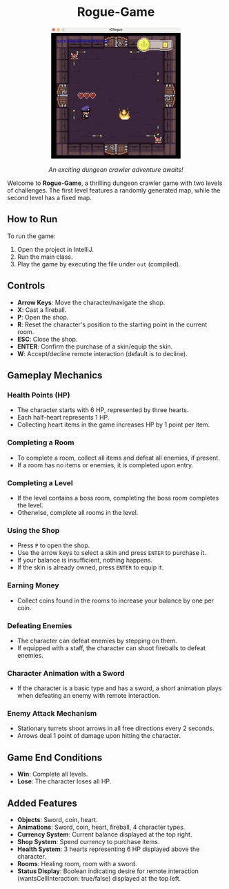 <h1 align="center">Rogue-Game </h1>

<p align="center">
  <img src="cover.png" alt="Cover Image" width="300"/>
</p>
<p align="center"><i>An exciting dungeon crawler adventure awaits!</i></p>

Welcome to **Rogue-Game**, a thrilling dungeon crawler game with two levels of challenges. The first level features a randomly generated map, while the second level has a fixed map.

## How to Run

To run the game:
1. Open the project in IntelliJ.
2. Run the main class.
3. Play the game by executing the file under `out` (compiled).

## Controls

- **Arrow Keys**: Move the character/navigate the shop.
- **X**: Cast a fireball.
- **P**: Open the shop.
- **R**: Reset the character's position to the starting point in the current room.
- **ESC**: Close the shop.
- **ENTER**: Confirm the purchase of a skin/equip the skin.
- **W**: Accept/decline remote interaction (default is to decline).

## Gameplay Mechanics

### Health Points (HP)
- The character starts with 6 HP, represented by three hearts.
- Each half-heart represents 1 HP.
- Collecting heart items in the game increases HP by 1 point per item.

### Completing a Room
- To complete a room, collect all items and defeat all enemies, if present.
- If a room has no items or enemies, it is completed upon entry.

### Completing a Level
- If the level contains a boss room, completing the boss room completes the level.
- Otherwise, complete all rooms in the level.

### Using the Shop
- Press `P` to open the shop.
- Use the arrow keys to select a skin and press `ENTER` to purchase it.
- If your balance is insufficient, nothing happens.
- If the skin is already owned, press `ENTER` to equip it.

### Earning Money
- Collect coins found in the rooms to increase your balance by one per coin.

### Defeating Enemies
- The character can defeat enemies by stepping on them.
- If equipped with a staff, the character can shoot fireballs to defeat enemies.

### Character Animation with a Sword
- If the character is a basic type and has a sword, a short animation plays when defeating an enemy with remote interaction.

### Enemy Attack Mechanism
- Stationary turrets shoot arrows in all free directions every 2 seconds.
- Arrows deal 1 point of damage upon hitting the character.

## Game End Conditions
- **Win**: Complete all levels.
- **Lose**: The character loses all HP.

## Added Features
- **Objects**: Sword, coin, heart.
- **Animations**: Sword, coin, heart, fireball, 4 character types.
- **Currency System**: Current balance displayed at the top right.
- **Shop System**: Spend currency to purchase items.
- **Health System**: 3 hearts representing 6 HP displayed above the character.
- **Rooms**: Healing room, room with a sword.
- **Status Display**: Boolean indicating desire for remote interaction (wantsCellInteraction: true/false) displayed at the top left.
